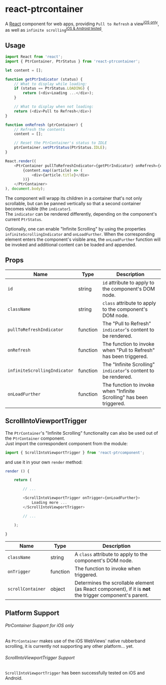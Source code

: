 # react-ptrcontainer

A [React](http://facebook.github.io/react/) component for web apps, providing `Pull to Refresh` a view<sup>[iOS only](#ptrcontainer-support-for-ios-only)</sup>, as well as `infinite scrolling`<sup>[iOS & Android tested](#scrollintoviewporttrigger-support)</sup>.

## Usage

```JavaScript
import React from 'react';
import { PtrContainer, PtrStatus } from 'react-ptrcontainer';

let content = [];

function getPtrIndicator (status) {
    // What to display while loading:
    if (status == PtrStatus.LOADING) {
        return (<div>Loading ...</div>);
    }

    // What to display when not loading:
    return (<div>Pull to Refresh</div>)
}

function onRefresh (ptrContainer) {
    // Refresh the contents
    content = [];

    // Reset the PtrContainer's status to IDLE
    ptrContainer.setPtrStatus(PtrStatus.IDLE);
}

React.render((
    <PtrContainer pullToRefreshIndicator={getPtrIndicator} onRefresh={onRefresh}>
        {content.map((article) => (
            <div>{article.title}</div>
        ))}
    </PtrContainer>
), document.body);
```

The component will wrapp its children in a container that's not only scrollable, but can be panned vertically so that a second container becomes visible (the `indicator`).  
The `indicator` can be rendered differently, depending on the component's current `PtrStatus`.

Optionally, one can enable "Infinite Scrolling" by using the properties `infiniteScrollingIndicator` and `onLoadFurther`. When the corresponding element enters the component's visible area, the `onLoadFurther` function will be invoked and additional content can be loaded and appended.

## Props

Name                         | Type     | Description
-----------------------------|----------|------------
`id`                         | string   | `id` attribute to apply to the component's DOM node.
`className`                  | string   | `class` attribute to apply to the component's DOM node.
`pullToRefreshIndicator`     | function | The "Pull to Refresh" `indicator`'s content to be rendered.
`onRefresh`                  | function | The function to invoke when "Pull to Refresh" has been triggered.
`infiniteScrollingIndicator` | function | The "Infinite Scrolling" `indicator`'s content to be rendered.
`onLoadFurther`              | function | The function to invoke when "Infinite Scrolling" has been triggered.

## ScrollIntoViewportTrigger

The `PtrContainer`'s "Infinite Scrolling" functionality can also be used out of the `PtrContainer` component.  
Just import the correspondent component from the module:

```JavaScript
import { ScrollIntoViewportTrigger } from 'react-ptrcomponent';
```

and use it in your own `render` method:

```JavaScript
render () {

    return (

        // ...

        <ScrollIntoViewportTrigger onTrigger={onLoadFurther}>
            Loading more ...
        </ScrollIntoViewportTrigger>

        // ...

    );

}
```

Name              | Type     | Description
------------------|----------|------------
`className`       | string   | A `class` attribute to apply to the component's DOM node.
`onTrigger`       | function | The function to invoke when triggered.
`scrollContainer` | object   | Determines the scrollable element (as React component), if it is **not** the trigger component's parent.

## Platform Support

###### PtrContainer Support for iOS only

As `PtrContainer` makes use of the iOS WebViews' native rubberband scrolling, it is currently not supporting any other platform... yet.

###### ScrollIntoViewportTrigger Support

`ScrollIntoViewportTrigger` has been successfully tested on iOS and Android.
